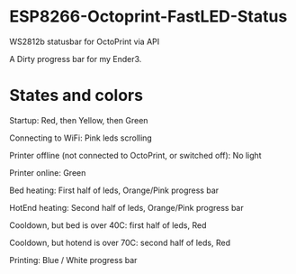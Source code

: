 # ESP8266-Octoprint-FastLED-Status
WS2812b statusbar for OctoPrint via API

A Dirty progress bar for my Ender3.

# States and colors
Startup: Red, then Yellow, then Green

Connecting to WiFi: Pink leds scrolling

Printer offline (not connected to OctoPrint, or switched off): No light

Printer online: Green

Bed heating: First half of leds, Orange/Pink progress bar

HotEnd heating: Second half of leds, Orange/Pink progress bar

Cooldown, but bed is over 40C: first half of leds, Red

Cooldown, but hotend is over 70C: second half of leds, Red

Printing: Blue / White progress bar
